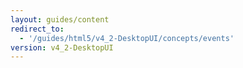 ```yaml
---
layout: guides/content
redirect_to:
  - '/guides/html5/v4_2-DesktopUI/concepts/events'
version: v4_2-DesktopUI
---
```

